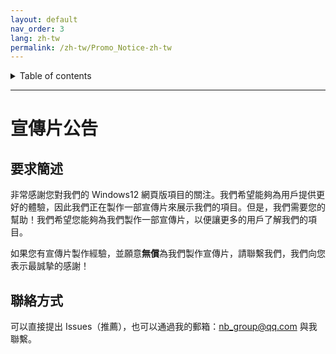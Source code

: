 ```yaml
---
layout: default
nav_order: 3
lang: zh-tw
permalink: /zh-tw/Promo_Notice-zh-tw
---
```


<details close markdown="block">
  <summary>
    Table of contents
  </summary>
  {: .text-delta }
- TOC
{:toc}
</details>

---
# 宣傳片公告

## 要求簡述
非常感謝您對我們的 Windows12 網頁版項目的關注。我們希望能夠為用戶提供更好的體驗，因此我們正在製作一部宣傳片來展示我們的項目。但是，我們需要您的幫助！我們希望您能夠為我們製作一部宣傳片，以便讓更多的用戶了解我們的項目。

如果您有宣傳片製作經驗，並願意**無償**為我們製作宣傳片，請聯繫我們，我們向您表示最誠摯的感謝！

## 聯絡方式
可以直接提出 Issues（推薦），也可以通過我的郵箱：nb_group@qq.com 與我聯繫。